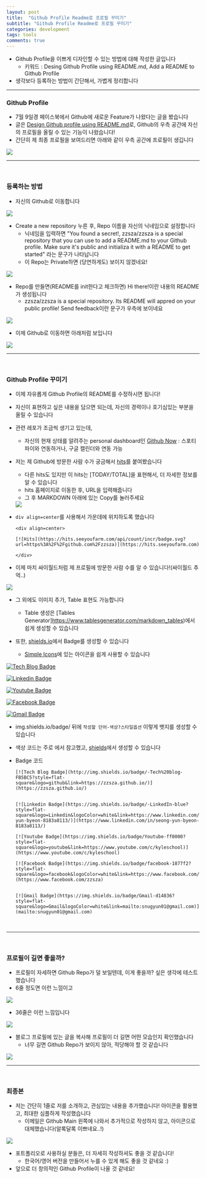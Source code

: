 ```yaml
---
layout: post
title:  "Github Profile Readme로 프로필 꾸미기"
subtitle: "Github Profile Readme로 프로필 꾸미기"
categories: development
tags: tools
comments: true
---
```


- Github Profile을 이쁘게 디자인할 수 있는 방법에 대해 작성한 글입니다
	- 키워드 : Desing Github Profile using README.md, Add a README to Github Profile
- 생각보다 등록하는 방법이 간단해서, 가볍게 정리합니다


---


### Github Profile
- 7월 9일경 페이스북에서 Github에 새로운 Feature가 나왔다는 글을 봤습니다
- 글은 [Design Github profile using README.md](https://dev.to/web/design-github-profile-using-readme-md-8al)로, Github의 우측 공간에 자신의 프로필을 올릴 수 있는 기능이 나왔습니다!
- 간단히 제 최종 프로필을 보여드리면 아래와 같이 우측 공간에 프로필이 생깁니다

<img src="https://www.dropbox.com/s/7kcp1mt6jzyk60v/Screenshot%202020-07-10%2023.11.03.png?raw=1">



<br />

---

<br />

### 등록하는 방법
- 자신의 Github로 이동합니다

<img src="https://www.dropbox.com/s/3uq0i8acbw6cesn/Screenshot%202020-07-10%2021.24.02.png?raw=1">


- Create a new repository 누른 후, Repo 이름을 자신의 닉네임으로 설정합니다
	- 닉네임을 입력하면 "You found a secret!, zzsza/zzsza is a special repository that you can use to add a README.md to your Github profile. Make sure it's public and initializa it with a README to get started" 라는 문구가 나타납니다
	- 이 Repo는 Private하면 (당연하게도) 보이지 않겠네요!

<img src="https://www.dropbox.com/s/tbahv71fffzr0kt/Screenshot%202020-07-10%2021.24.22.png?raw=1">


- Repo를 만들면(README를 init한다고 체크하면) Hi there!이란 내용의 README가 생성됩니다
	- zzsza/zzsza is a special repository. Its README will appred on your public profile! Send feedback이란 문구가 우측에 보이네요

<img src="https://www.dropbox.com/s/86bwofzj0t6gkz9/Screenshot%202020-07-10%2021.24.50.png?raw=1">


- 이제 Github로 이동하면 아래처럼 보입니다

<img src="https://www.dropbox.com/s/ehv4nadfmtk7i55/Screenshot%202020-07-10%2021.25.22.png?raw=1">


<br />

---

<br />

### Github Profile 꾸미기
- 이제 자유롭게 Github Profile의 README를 수정하시면 됩니다!
- 자신이 표현하고 싶은 내용을 담으면 되는데, 자신의 경력이나 호기심있는 부분을 올릴 수 있습니다
- 관련 레포가 조금씩 생기고 있는데, 
	- 자신의 현재 상태를 알려주는 personal dashboard인 [Github Now](https://github.com/beyondcode/github-now) : 스포티파이와 연동하거나, 구글 캘린더와 연동 가능
- 저는 제 Github에 방문한 사람 수가 궁금해서 [hits](https://hits.seeyoufarm.com/)를 붙여봤습니다
	- 다른 hits도 있지만 이 hits는 [TODAY/TOTAL]을 표현해서, 더 자세한 정보를 알 수 있습니다
	- hits 홈페이지로 이동한 후, URL을 입력해줍니다
	- 그 후 MARKDOWN 아래에 있는 Copy를 눌러주세요

	<img src="https://www.dropbox.com/s/u2h7jl2ymlci9td/Screenshot%202020-07-10%2021.46.46.png?raw=1">
	
- `div align=center`를 사용해서 가운데에 위치하도록 했습니다

	```
	<div align=center>
	
	[![Hits](https://hits.seeyoufarm.com/api/count/incr/badge.svg?url=https%3A%2F%2Fgithub.com%2Fzzsza)](https://hits.seeyoufarm.com) 
	
	</div>
	```	

- 이제 마치 싸이월드처럼 제 프로필에 방문한 사람 수를 알 수 있습니다!(싸이월드 추억..)

<img src="https://www.dropbox.com/s/p8oriovo556rnps/Screenshot%202020-07-10%2021.50.26.png?raw=1">


- 그 외에도 이미지 추가, Table 표현도 가능합니다
	- Table 생성은 [Tables Generator]https://www.tablesgenerator.com/markdown_tables)에서 쉽게 생성할 수 있습니다 

- 또한, [shields.io](https://shields.io/)에서 Badge를 생성할 수 있습니다
	- [Simple Icons](https://simpleicons.org/)에 있는 아이콘을 쉽게 사용할 수 있습니다

[![Tech Blog Badge](http://img.shields.io/badge/-Tech%20blog-FB5BC5?style=flat-square&logo=github&link=https://zzsza.github.io/)](https://zzsza.github.io/)

[![Linkedin Badge](https://img.shields.io/badge/-LinkedIn-blue?style=flat-square&logo=Linkedin&logoColor=white&link=https://www.linkedin.com/in/seong-yun-byeon-8183a8113/)](https://www.linkedin.com/in/seong-yun-byeon-8183a8113/)

[![Youtube Badge](https://img.shields.io/badge/Youtube-ff0000?style=flat-square&logo=youtube&link=https://www.youtube.com/c/kyleschool)](https://www.youtube.com/c/kyleschool)

[![Facebook Badge](https://img.shields.io/badge/facebook-1877f2?style=flat-square&logo=facebook&logoColor=white&link=https://www.facebook.com/zzsza)](https://www.facebook.com/zzsza)


[![Gmail Badge](https://img.shields.io/badge/Gmail-d14836?style=flat-square&logo=Gmail&logoColor=white&link=mailto:snugyun01@gmail.com)](mailto:snugyun01@gmail.com)


- img.shields.io/badge/ 뒤에 `작성할 단어-색상?스타일옵션` 이렇게 뱃지를 생성할 수 있습니다
- 색상 코드는 주로 [](https://simpleicons.org/)에서 참고했고, [shields](https://shields.io/)에서 생성할 수 있습니다

- Badge 코드

	
	```
	[![Tech Blog Badge](http://img.shields.io/badge/-Tech%20blog-FB5BC5?style=flat-square&logo=github&link=https://zzsza.github.io/)](https://zzsza.github.io/)
	
		
	[![Linkedin Badge](https://img.shields.io/badge/-LinkedIn-blue?style=flat-square&logo=Linkedin&logoColor=white&link=https://www.linkedin.com/in/seong-yun-byeon-8183a8113/)](https://www.linkedin.com/in/seong-yun-byeon-8183a8113/)
	
	[![Youtube Badge](https://img.shields.io/badge/Youtube-ff0000?style=flat-square&logo=youtube&link=https://www.youtube.com/c/kyleschool)](https://www.youtube.com/c/kyleschool)
	
	[![Facebook Badge](https://img.shields.io/badge/facebook-1877f2?style=flat-square&logo=facebook&logoColor=white&link=https://www.facebook.com/zzsza)](https://www.facebook.com/zzsza)
	
	
	[![Gmail Badge](https://img.shields.io/badge/Gmail-d14836?style=flat-square&logo=Gmail&logoColor=white&link=mailto:snugyun01@gmail.com)](mailto:snugyun01@gmail.com)
	```

<br />

---

<br />

### 프로필이 길면 좋을까?
- 프로필이 자세하면 Github Repo가 덜 보일텐데, 이게 좋을까? 싶은 생각에 테스트했습니다
- 6줄 정도면 이런 느낌이고

<img src="https://www.dropbox.com/s/uekj5hlpegm7tom/Screenshot%202020-07-10%2021.58.32.png?raw=1">

<br />


- 36줄은 이런 느낌입니다

<img src="https://www.dropbox.com/s/tzttka8etyooen6/Screenshot%202020-07-10%2022.00.50.png?raw=1">

<br />

- 블로그 프로필에 있는 글을 복사해 프로필이 더 길면 어떤 모습인지 확인했습니다
	- 너무 길면 Github Repo가 보이지 않아, 적당해야 할 것 같습니다

<img src="https://www.dropbox.com/s/rhf4kmihjnwz1tw/Screenshot%202020-07-10%2022.11.10.gif?raw=1">


<br />

---

<br />


### 최종본
- 저는 간단히 1줄로 저를 소개하고, 관심있는 내용을 추가했습니다! 아이콘을 활용했고, 최대한 심플하게 작성했습니다
	- 이메일은 Github Main 왼쪽에 나와서 추가적으로 작성하지 않고, 아이콘으로 대체했습니다(알록달록 이쁘네요..!)

<img src="https://www.dropbox.com/s/7kcp1mt6jzyk60v/Screenshot%202020-07-10%2023.11.03.png?raw=1">


- 포트폴리오로 사용하실 분들은, 더 자세히 작성하셔도 좋을 것 같습니다!
	- 한국어/영어 버전을 만들어서 누를 수 있게 해도 좋을 것 같네요 :)
- 앞으로 더 창의적인 Github Profile이 나올 것 같네요!